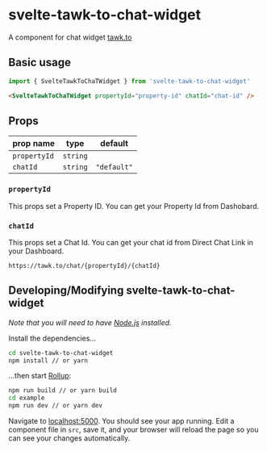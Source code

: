 
# svelte-tawk-to-chat-widget

A component for chat widget [tawk.to]

## Basic usage

 ```js
import { SvelteTawkToChaTWidget } from 'svelte-tawk-to-chat-widget'
```

```html
<SvelteTawkToChaTWidget propertyId="property-id" chatId="chat-id" />
```

## Props

prop name            | type                   | default
---------------------|------------------------|-------------------------
`propertyId`              | `string`                 | 
`chatId`                | `string`                 | `"default"`


### `propertyId` 
This props set a Property ID. You can get your Property Id from  Dashobard.

### `chatId` 
This props set a Chat Id. You can get your chat id from Direct Chat Link in your Dashboard. 	

```https://tawk.to/chat/{propertyId}/{chatId} ```


## Developing/Modifying svelte-tawk-to-chat-widget

*Note that you will need to have [Node.js] installed.*

Install the dependencies...

```bash
cd svelte-tawk-to-chat-widget
npm install // or yarn
```

...then start [Rollup]:

```bash
npm run build // or yarn build
cd example
npm run dev // or yarn dev
```


Navigate to [localhost:5000]. You should see your app running. Edit a component file in `src`, save it, and your browser will reload the page so you can see your changes automatically.

[tawk.to]: https://www.tawk.to/
[Node.js]: https://nodejs.org
[Rollup]: https://rollupjs.org
[localhost:5000]: http://localhost:5000
